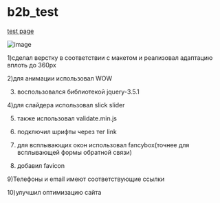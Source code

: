 # b2b_test

[test page](https://ilya111kudryashov.github.io/b2b_test/)

![image](https://github.com/Ilya111Kudryashov/b2b_test/assets/44931669/eb62ef73-f93f-4b5b-8796-cd440e0a1361)

1)сделал верстку в соответствии с макетом и реализовал адаптацию вплоть до 360рх

2)для анимации использовал WOW

3) воспользовался библиотекой jquery-3.5.1

4)для слайдера использовал slick slider

5) также использовал validate.min.js

6) подключил шрифты через тег link

7) для всплывающих окон использовал fancybox(точнее для всплывающей формы обратной связи)

8) добавил favicon

9)Телефоны и email имеют соответствующие ссылки  

10)улучшил оптимизацию сайта

